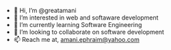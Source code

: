 - 👋 Hi, I’m @greatamani
- 👀 I’m interested in web and softaware development
- 🌱 I’m currently learning Software Engineering
- 💞️ I’m looking to collaborate on software development
- 📫 Reach me at, amani.ephraim@yahoo.com

<!---
greatamani/greatamani is a ✨ special ✨ repository because its `README.md` (this file) appears on your GitHub profile.
You can click the Preview link to take a look at your changes.
--->
